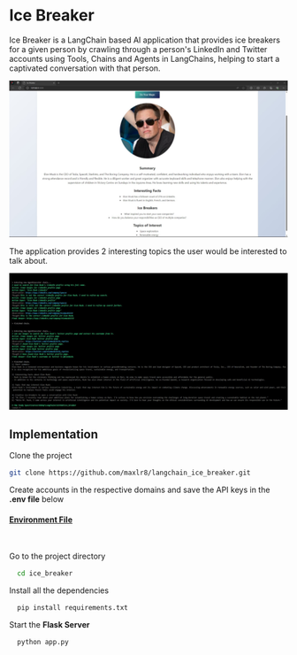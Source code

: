 # __Ice Breaker__

Ice Breaker is a LangChain based AI application that provides ice breakers for a given person by crawling through a person's LinkedIn and Twitter accounts using Tools, Chains and Agents in LangChains, helping to start a captivated conversation with that person.

![Agent Execution](./static/images/Output.jpg)

The application provides 2 interesting topics the user would be interested to talk about.

![Alt text](./static/images/Agent_execution.jpg)

## Implementation

Clone the project

```bash
git clone https://github.com/maxlr8/langchain_ice_breaker.git
```

Create accounts in the respective domains and save the API keys in the __.env file__ below

#### __[Environment File](./.env)__ 

<br>


Go to the project directory

```bash
  cd ice_breaker
```

Install all the dependencies

```bash
  pip install requirements.txt
```

Start the __Flask Server__

```bash
  python app.py
```
